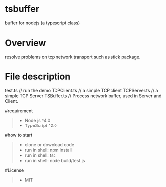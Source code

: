 # tsbuffer
buffer for nodejs (a  typescript class)

# Overview
resolve problems on tcp network transport such as stick package.

# File description
test.ts  // run the demo
TCPClient.ts // a simple TCP client 
TCPServer.ts // a simple TCP Server 
TSBuffer.ts  // Process network buffer, used in Server and Client.

#requirement
> * Node js ^4.0
> * TypeScript ^2.0

#how to start
> * clone or download code
> * run in shell: npm install
> * run in shell: tsc
> * run in shell: node build/test.js




#License
> * MIT 


